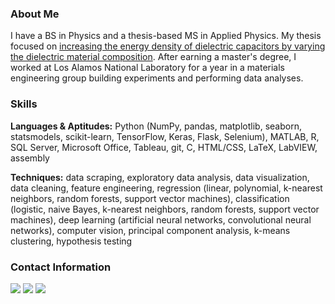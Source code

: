 ### About Me 

I have a BS in Physics and a thesis-based MS in Applied Physics. My thesis focused on [increasing the energy density of dielectric capacitors by varying the dielectric material composition](http://www.physics.nau.edu/~gibbs/Theses/Bryant/Thesis.pdf). After earning a master's degree, I worked at Los Alamos National Laboratory for a year in a materials engineering group building experiments and performing data analyses.

### Skills

**Languages & Aptitudes:** Python (NumPy, pandas, matplotlib, seaborn, statsmodels, scikit-learn, TensorFlow, Keras, Flask, Selenium), MATLAB, R, SQL Server, Microsoft Office, Tableau, git, C, HTML/CSS, LaTeX, LabVIEW, assembly

**Techniques:** data scraping, exploratory data analysis, data visualization, data cleaning, feature engineering, regression (linear, polynomial, k-nearest neighbors, random forests, support vector machines), classification (logistic, naive Bayes, k-nearest neighbors, random forests, support vector machines), deep learning (artificial neural networks, convolutional neural networks), computer vision, principal component analysis, k-means clustering, hypothesis testing


### Contact Information

[<img target="_blank" src="https://img.icons8.com/dusk/64/000000/domain.png"/>](https://michaelbryantds.github.io//) [<img target="_blank" src="https://img.icons8.com/color/64/000000/linkedin.png"/>](https://www.linkedin.com/in/michaelbryantds/) [<img target="_blank" src="https://img.icons8.com/emoji/64/000000/envelope-.png"/>](mailto:michaelbryantds@gmail.com)

<!--
**MichaelBryantDS/MichaelBryantDS** is a ✨ _special_ ✨ repository because its `README.md` (this file) appears on your GitHub profile.

Here are some ideas to get you started:

- 🔭 I’m currently working on ...
- 🌱 I’m currently learning ...
- 👯 I’m looking to collaborate on ...
- 🤔 I’m looking for help with ...
- 💬 Ask me about ...
- 📫 How to reach me: ...
- 😄 Pronouns: ...
- ⚡ Fun fact: ...
-->
